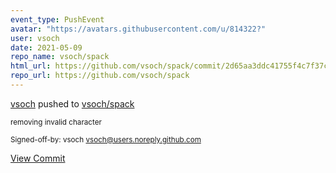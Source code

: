 ```yaml
---
event_type: PushEvent
avatar: "https://avatars.githubusercontent.com/u/814322?"
user: vsoch
date: 2021-05-09
repo_name: vsoch/spack
html_url: https://github.com/vsoch/spack/commit/2d65aa3ddc41755f4c7f37cc788de0e752711d50
repo_url: https://github.com/vsoch/spack
---
```


<a href='https://github.com/vsoch' target='_blank'>vsoch</a> pushed to <a href='https://github.com/vsoch/spack' target='_blank'>vsoch/spack</a>

<small>removing invalid character

Signed-off-by: vsoch <vsoch@users.noreply.github.com></small>

<a href='https://github.com/vsoch/spack/commit/2d65aa3ddc41755f4c7f37cc788de0e752711d50' target='_blank'>View Commit</a>